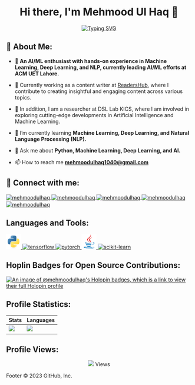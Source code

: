 <body>
    <div align="center">
      <h1 color=#F7CC18FF> Hi there, I'm Mehmood Ul Haq 👋</h1>
    </div>
  
  <p align="center">
    <a href="https://git.io/typing-svg"><img src="https://readme-typing-svg.herokuapp.com?font=sans-serif+fonts&weight=800&size=24&duration=2000&pause=1000&color=F7CC18&center=true&vCenter=true&width=435&lines=AI/ML+Enthusiast+;Content+Writer;Student+at+UET+Lahore;AI/ML+Lead+at+ACM+UET+Lahore;Researcher+at+DSL+Lab+KICS;Computer+Engineer;" alt="Typing SVG" /></a>
  </p>

## 🚀 About Me:
- 🤖 **An AI/ML enthusiast with hands-on experience in Machine Learning, Deep Learning, and NLP, currently leading AI/ML efforts at ACM UET Lahore.**
  
- 🤝 Currently working as a content writer at [ReadersHub]([url](https://www.readershub.site/?m=1)), where I contribute to creating insightful and engaging content across various topics.

- 🔬 In addition, I am a researcher at DSL Lab KICS, where I am involved in exploring cutting-edge developments in Artificial Intelligence and Machine Learning.

- 🌱 I’m currently learning **Machine Learning, Deep Learning, and Natural Language Processing (NLP).**

- 💬 Ask me about **Python, Machine Learning, Deep Learning, and AI.**

- 📫 How to reach me **mehmoodulhaq1040@gmail.com**

## 🔗 Connect with me:
<p align="left">
  <a href="https://twitter.com/mehmoodulhaq1040" target="blank">
    <img align="center" src="https://raw.githubusercontent.com/rahuldkjain/github-profile-readme-generator/master/src/images/icons/Social/twitter.svg" alt="mehmoodulhaq" height="30" width="40" />
  </a>
  <a href="https://linkedin.com/in/mehmodulhaq570" target="blank">
    <img align="center" src="https://raw.githubusercontent.com/rahuldkjain/github-profile-readme-generator/master/src/images/icons/Social/linked-in-alt.svg" alt="mehmoodulhaq" height="30" width="40" />
  </a>
  <a href="https://fb.com/mehmoodulhaq" target="blank">
    <img align="center" src="https://raw.githubusercontent.com/rahuldkjain/github-profile-readme-generator/master/src/images/icons/Social/facebook.svg" alt="mehmoodulhaq" height="30" width="40" />
  </a>
  <a href="https://instagram.com/mehmood02_" target="blank">
    <img align="center" src="https://raw.githubusercontent.com/rahuldkjain/github-profile-readme-generator/master/src/images/icons/Social/instagram.svg" alt="mehmoodulhaq" height="30" width="40" />
  </a>
  <a href="https://www.leetcode.com/mehmoodulhaq1040" target="blank">
    <img align="center" src="https://raw.githubusercontent.com/rahuldkjain/github-profile-readme-generator/master/src/images/icons/Social/leet-code.svg" alt="mehmoodulhaq" height="30" width="40" />
  </a>
</p>

## Languages and Tools:
<p align="left">
  <a href="https://www.python.org" target="_blank" rel="noreferrer">
    <img src="https://raw.githubusercontent.com/devicons/devicon/master/icons/python/python-original.svg" alt="python" width="40" height="40" />
  </a>
  <a href="https://www.tensorflow.org/" target="_blank" rel="noreferrer">
    <img src="https://www.vectorlogo.zone/logos/tensorflow/tensorflow-icon.svg" alt="tensorflow" width="40" height="40" />
  </a>
  <a href="https://pytorch.org/" target="_blank" rel="noreferrer">
    <img src="https://www.vectorlogo.zone/logos/pytorch/pytorch-icon.svg" alt="pytorch" width="40" height="40" />
  </a>
  <a href="https://www.java.com" target="_blank" rel="noreferrer">
    <img src="https://raw.githubusercontent.com/devicons/devicon/master/icons/java/java-original.svg" alt="java" width="40" height="40" />
  </a>
  <a href="https://scikit-learn.org/" target="_blank" rel="noreferrer">
    <img src="https://upload.wikimedia.org/wikipedia/commons/0/05/Scikit_learn_logo_small.svg" alt="scikit-learn" width="40" height="40" />
  </a>
</p>

## Hoplin Badges for Open Source Contributions:

[![An image of @mehmoodulhaq's Holopin badges, which is a link to view their full Holopin profile](https://holopin.me/mehmoodulhaq)](https://holopin.io/@mehmoodulhaq)

## Profile Statistics:
Stats|Languages
|---|---|
|![](https://github-profile-summary-cards.vercel.app/api/cards/stats?username=mehmoodulhaq570&theme=gruvbox)|![](https://github-profile-summary-cards.vercel.app/api/cards/repos-per-language?username=mehmoodulhaq570&theme=gruvbox)|

## Profile Views:
<p align="center"> 
    <img src="https://profile-counter.glitch.me/mehmoodulhaq570/count.svg" />
  Views<br>
</p>

Footer
© 2023 GitHub, Inc.

